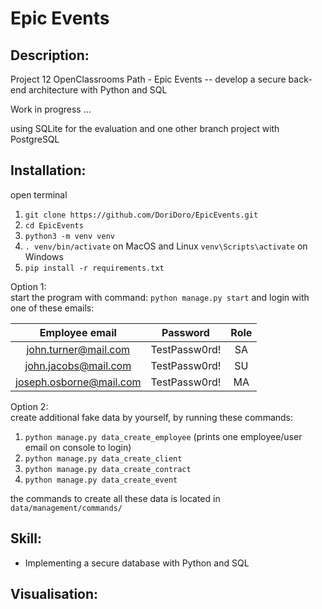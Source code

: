 # Epic Events

## Description:
Project 12 OpenClassrooms Path - Epic Events -- develop a secure back-end architecture with Python and SQL

Work in progress ...

using SQLite for the evaluation and
one other branch project with PostgreSQL


## Installation:
open terminal
1. `git clone https://github.com/DoriDoro/EpicEvents.git`
2. `cd EpicEvents`
3. `python3 -m venv venv`
4. `. venv/bin/activate` on MacOS and Linux `venv\Scripts\activate` on Windows
5. `pip install -r requirements.txt`

Option 1: <br>
start the program with command: `python manage.py start` and login with one of these emails:

  |    **Employee email**     |    Password     |  Role  |
  |:-------------------------:|:---------------:|:------:|
  |   john.turner@mail.com    |  TestPassw0rd!  |   SA   |
  |   john.jacobs@mail.com    |  TestPassw0rd!  |   SU   |
  |  joseph.osborne@mail.com  |  TestPassw0rd!  |   MA   |


Option 2: <br>
create additional fake data by yourself, by running these commands:
1. `python manage.py data_create_employee` (prints one employee/user email on console to login)
2. `python manage.py data_create_client`
3. `python manage.py data_create_contract`
4. `python manage.py data_create_event`

the commands to create all these data is located in `data/management/commands/`


## Skill:
- Implementing a secure database with Python and SQL


## Visualisation:
